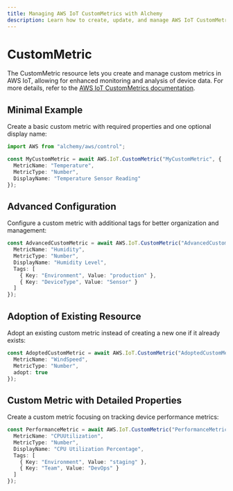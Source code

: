 ```yaml
---
title: Managing AWS IoT CustomMetrics with Alchemy
description: Learn how to create, update, and manage AWS IoT CustomMetrics using Alchemy Cloud Control.
---
```


# CustomMetric

The CustomMetric resource lets you create and manage custom metrics in AWS IoT, allowing for enhanced monitoring and analysis of device data. For more details, refer to the [AWS IoT CustomMetrics documentation](https://docs.aws.amazon.com/iot/latest/userguide/).

## Minimal Example

Create a basic custom metric with required properties and one optional display name:

```ts
import AWS from "alchemy/aws/control";

const MyCustomMetric = await AWS.IoT.CustomMetric("MyCustomMetric", {
  MetricName: "Temperature",
  MetricType: "Number",
  DisplayName: "Temperature Sensor Reading"
});
```

## Advanced Configuration

Configure a custom metric with additional tags for better organization and management:

```ts
const AdvancedCustomMetric = await AWS.IoT.CustomMetric("AdvancedCustomMetric", {
  MetricName: "Humidity",
  MetricType: "Number",
  DisplayName: "Humidity Level",
  Tags: [
    { Key: "Environment", Value: "production" },
    { Key: "DeviceType", Value: "Sensor" }
  ]
});
```

## Adoption of Existing Resource

Adopt an existing custom metric instead of creating a new one if it already exists:

```ts
const AdoptedCustomMetric = await AWS.IoT.CustomMetric("AdoptedCustomMetric", {
  MetricName: "WindSpeed",
  MetricType: "Number",
  adopt: true
});
```

## Custom Metric with Detailed Properties

Create a custom metric focusing on tracking device performance metrics:

```ts
const PerformanceMetric = await AWS.IoT.CustomMetric("PerformanceMetric", {
  MetricName: "CPUUtilization",
  MetricType: "Number",
  DisplayName: "CPU Utilization Percentage",
  Tags: [
    { Key: "Environment", Value: "staging" },
    { Key: "Team", Value: "DevOps" }
  ]
});
```